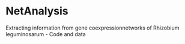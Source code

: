 # NetAnalysis
Extracting information from gene coexpressionnetworks of Rhizobium leguminosarum - Code and data
